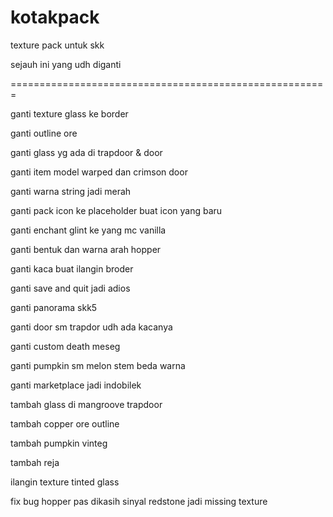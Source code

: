 # kotakpack
texture pack untuk skk 

sejauh ini yang udh diganti

=======================================================

ganti texture glass ke border

ganti outline ore

ganti glass yg ada di trapdoor & door

ganti item model warped dan crimson door

ganti warna string jadi merah

ganti pack icon ke placeholder buat icon yang baru

ganti enchant glint ke yang mc vanilla

ganti bentuk dan warna arah hopper

ganti kaca buat ilangin broder

ganti save and quit jadi adios

ganti panorama skk5

ganti door sm trapdor udh ada kacanya

ganti custom death meseg

ganti pumpkin sm melon stem beda warna

ganti marketplace jadi indobilek

tambah glass di mangroove trapdoor

tambah copper ore outline

tambah pumpkin vinteg

tambah reja

ilangin texture tinted glass

fix bug hopper pas dikasih sinyal redstone jadi missing texture

